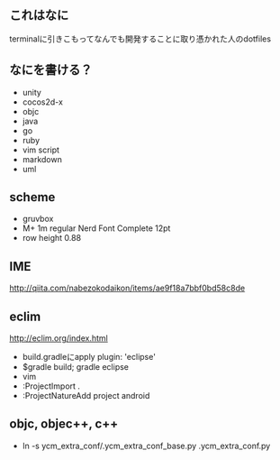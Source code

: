 ## これはなに

terminalに引きこもってなんでも開発することに取り憑かれた人のdotfiles

## なにを書ける？

- unity
- cocos2d-x
- objc
- java
- go
- ruby
- vim script
- markdown
- uml

## scheme

- gruvbox
- M+ 1m regular Nerd Font Complete 12pt 
- row height 0.88

## IME

http://qiita.com/nabezokodaikon/items/ae9f18a7bbf0bd58c8de

## eclim
http://eclim.org/index.html

- build.gradleにapply plugin: 'eclipse'
- $gradle build; gradle eclipse
- vim
- :ProjectImport . 
- :ProjectNatureAdd project android

## objc, objec++, c++

- ln -s ycm_extra_conf/.ycm_extra_conf_base.py .ycm_extra_conf.py
